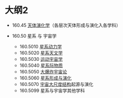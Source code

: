 # 大纲2




- 160.45 [天体演化学](https://zh.wikipedia.org/wiki/天体演化学)（各层次天体形成与演化入各学科）

- 160.50
  星系
  与
  宇宙学
  - 160.5010 [星系动力学](https://zh.wikipedia.org/w/index.php?title=星系动力学&action=edit&redlink=1)
  - 160.5020 [星系天文学](https://zh.wikipedia.org/wiki/星系天文學)
  - 160.5030 [运动宇宙学](https://zh.wikipedia.org/w/index.php?title=运动宇宙学&action=edit&redlink=1)
  - 160.5040 [星系际物质](https://zh.wikipedia.org/w/index.php?title=星系际物质&action=edit&redlink=1)
  - 160.5050 [大爆炸宇宙论](https://zh.wikipedia.org/w/index.php?title=大爆炸宇宙论&action=edit&redlink=1)
  - 160.5060 [星系形成与演化](https://zh.wikipedia.org/w/index.php?title=星系形成与演化&action=edit&redlink=1)
  - 160.5070 [宇宙大尺度结构](https://zh.wikipedia.org/wiki/宇宙大尺度結構)起源与演化
  - 160.5099 星系与宇宙学其他学科
